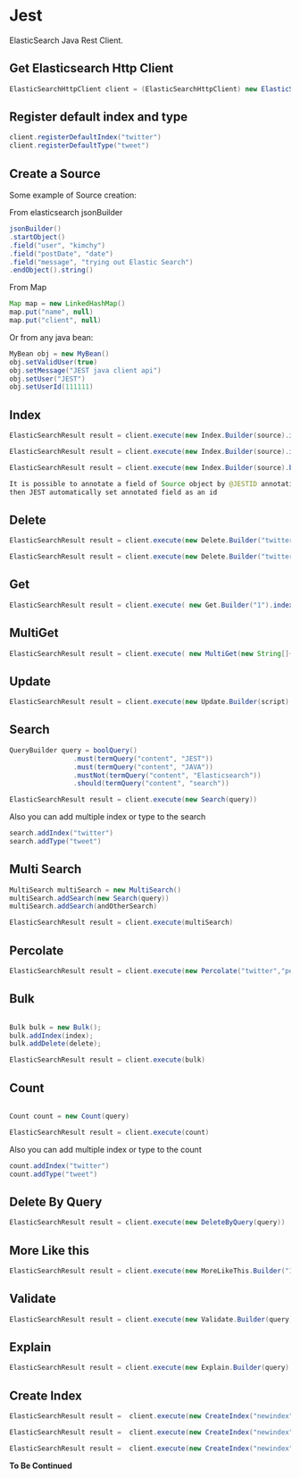 Jest
====

ElasticSearch Java Rest Client.


Get Elasticsearch Http Client
------------------------------

```java
ElasticSearchHttpClient client = (ElasticSearchHttpClient) new ElasticSearchClientFactory().getObject()
```

Register default index and type
------------------------------
```java
client.registerDefaultIndex("twitter")
client.registerDefaultType("tweet")
```

Create a Source
-----------------
Some example of Source creation:

From elasticsearch jsonBuilder

```java
jsonBuilder()
.startObject()
.field("user", "kimchy")
.field("postDate", "date")
.field("message", "trying out Elastic Search")
.endObject().string()
```

From Map

```java
Map map = new LinkedHashMap()
map.put("name", null)
map.put("client", null)
```

Or from any java bean:

```java
MyBean obj = new MyBean()
obj.setValidUser(true)
obj.setMessage("JEST java client api")
obj.setUser("JEST")
obj.setUserId(111111)
```

Index
---------------
```java
ElasticSearchResult result = client.execute(new Index.Builder(source).index("twitter").type("tweet").id("1").build());

ElasticSearchResult result = client.execute(new Index.Builder(source).index("twitter").type("tweet").build())

ElasticSearchResult result = client.execute(new Index.Builder(source).build())

It is possible to annotate a field of Source object by @JESTID annotation
then JEST automatically set annotated field as an id

```

Delete
--------------

```java
ElasticSearchResult result = client.execute(new Delete.Builder("twitter", "tweet").id("1").build())

ElasticSearchResult result = client.execute(new Delete.Builder("twitter", "tweet").build())

```

Get
--------------
```java
ElasticSearchResult result = client.execute( new Get.Builder("1").index("twitter").type("tweet").build())

```

MultiGet
--------------
```java
ElasticSearchResult result = client.execute( new MultiGet(new String[]{"1", "2", "3"}))

```

Update
--------------
```java
ElasticSearchResult result = client.execute(new Update.Builder(script).index("twitter").type("tweet").id("1").build())

```

Search
-----------

```java
QueryBuilder query = boolQuery()
                .must(termQuery("content", "JEST"))
                .must(termQuery("content", "JAVA"))
                .mustNot(termQuery("content", "Elasticsearch"))
                .should(termQuery("content", "search"))
```


```java
ElasticSearchResult result = client.execute(new Search(query))
```

Also you can add multiple index or type to the search

```java
search.addIndex("twitter")
search.addType("tweet")
```

Multi Search
--------------
```java
MultiSearch multiSearch = new MultiSearch()
multiSearch.addSearch(new Search(query))
multiSearch.addSearch(andOtherSearch)

ElasticSearchResult result = client.execute(multiSearch)

```

Percolate
--------------
```java
ElasticSearchResult result = client.execute(new Percolate("twitter","percolateQuery",query))

```

Bulk
--------------
```java

Bulk bulk = new Bulk();
bulk.addIndex(index);
bulk.addDelete(delete);

ElasticSearchResult result = client.execute(bulk)

```

Count
--------------
```java

Count count = new Count(query)

ElasticSearchResult result = client.execute(count)

```
Also you can add multiple index or type to the count

```java
count.addIndex("twitter")
count.addType("tweet")
```

Delete By Query
--------------
```java
ElasticSearchResult result = client.execute(new DeleteByQuery(query))

```

More Like this
--------------
```java
ElasticSearchResult result = client.execute(new MoreLikeThis.Builder("1").query("query").index("twitter").type("tweet").build())

```

Validate
--------------
```java
ElasticSearchResult result = client.execute(new Validate.Builder(query).index("twitter").type("tweet").build())

```

Explain
--------------
```java
ElasticSearchResult result = client.execute(new Explain.Builder(query).index("twitter").type("tweet").id("1").build())

```


Create Index
--------------
```java
ElasticSearchResult result =  client.execute(new CreateIndex("newindex"))

ElasticSearchResult result =  client.execute(new CreateIndex("newindex"),Settings settings)

ElasticSearchResult result =  client.execute(new CreateIndex("newindex"),String jsonSettingsFile)

```


**To Be Continued**
